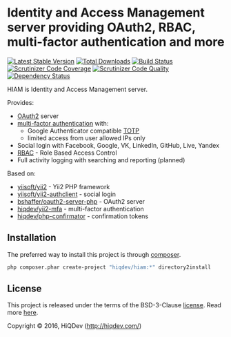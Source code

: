 Identity and Access Management server providing OAuth2, RBAC, multi-factor authentication and more
==================================================================================================

[![Latest Stable Version](https://poser.pugx.org/hiqdev/hiam/v/stable)](https://packagist.org/packages/hiqdev/hiam)
[![Total Downloads](https://poser.pugx.org/hiqdev/hiam/downloads)](https://packagist.org/packages/hiqdev/hiam)
[![Build Status](https://img.shields.io/travis/hiqdev/hiam.svg)](https://travis-ci.org/hiqdev/hiam)
[![Scrutinizer Code Coverage](https://img.shields.io/scrutinizer/coverage/g/hiqdev/hiam.svg)](https://scrutinizer-ci.com/g/hiqdev/hiam/)
[![Scrutinizer Code Quality](https://img.shields.io/scrutinizer/g/hiqdev/hiam.svg)](https://scrutinizer-ci.com/g/hiqdev/hiam/)
[![Dependency Status](https://www.versioneye.com/php/hiqdev:hiam/dev-master/badge.svg)](https://www.versioneye.com/php/hiqdev:hiam/dev-master)

HIAM is Identity and Access Management server.

Provides:

- [OAuth2](https://oauth.net/2/) server
- [multi-factor authentication](https://en.wikipedia.org/wiki/Multi-factor_authentication) with:
    - Google Authenticator compatible [TOTP](https://en.wikipedia.org/wiki/Time-based_One-time_Password_Algorithm)
    - limited access from user allowed IPs only
- Social login with Facebook, Google, VK, LinkedIn, GitHub, Live, Yandex
- [RBAC](https://en.wikipedia.org/wiki/Role-based_access_control) - Role Based Access Control
- Full activity logging with searching and reporting (planned)

Based on:

- [yiisoft/yii2](https://github.com/yiisoft/yii2) - Yii2 PHP framework
- [yiisoft/yii2-authclient](https://github.com/yiisoft/yii2-authclient) - social login
- [bshaffer/oauth2-server-php](https://github.com/bshaffer/oauth2-server-php) - OAuth2 server
- [hiqdev/yii2-mfa](https://github.com/hiqdev/yii2-mfa) - multi-factor authentication
- [hiqdev/php-confirmator](https://github.com/hiqdev/php-confirmator) - confirmation tokens

## Installation

The preferred way to install this project is through [composer](http://getcomposer.org/download/).

```sh
php composer.phar create-project "hiqdev/hiam:*" directory2install
```

## License

This project is released under the terms of the BSD-3-Clause [license](LICENSE).
Read more [here](http://choosealicense.com/licenses/bsd-3-clause).

Copyright © 2016, HiQDev (http://hiqdev.com/)
